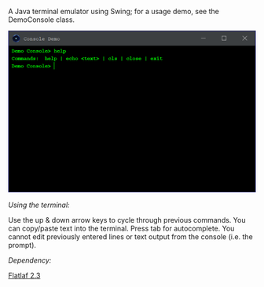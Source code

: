 A Java terminal emulator using Swing; for a usage demo, see the DemoConsole class.

![console](console.png)

*Using the terminal:*

Use the up & down arrow keys to cycle through previous commands. You can copy/paste text into the terminal.
Press tab for autocomplete. You cannot edit previously entered lines or text output from the console (i.e. the prompt).

*Dependency:*

[Flatlaf 2.3](https://github.com/JFormDesigner/FlatLaf)

